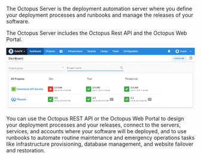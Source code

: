 The Octopus Server is the deployment automation server where you define your deployment processes and runbooks and manage the releases of your software.

The Octopus Server includes the Octopus Rest API and the Octopus Web Portal.

![Octopus Dashboard](/docs/shared-content/concepts/images/dashboard.png "width=500")

You can use the Octopus REST API or the Octopus Web Portal to design your deployment processes and your releases, connect to the servers, services, and accounts where your software will be deployed, and to use runbooks to automate routine maintenance and emergency operations tasks like infrastructure provisioning, database management, and website failover and restoration.
